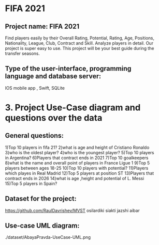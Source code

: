 # FIFA 2021
## Project name: FIFA 2021
Find players easily by their Overall Rating, Potential, Rating, Age, Positions, Nationality, League, Club, Contract and Skill. Analyze players in detail. Our project is super easy to use. This project will be your best guide during the transfer seasons.

## Type of the user-interface, programming language and database server:
IOS mobile app , Swift, SQLite

# 3. Project Use-Case diagram and questions over the data
## General questions:
1)Top 10 players in fifa 21?
2)what is age and height of Cristiano Ronaldo
3)who is the oldest player?
4)who is the youngest player?
5)Top 10 players in Argentina?
6)Players that contract ends in 2021
7)Top 10 goalkeepers
8)what is the name and overall point of players in France Ligue 1
9)Top 5 players between ages 18-25
10)Top 10 players with potential?
11)Players which playes in Real Madrid 
12)Top 5 players at position ST 
13)Players that contract ends in 2026
14)what is age ,height and potential of L. Messi
15)Top 5 players in Spain?

## Dataset for the project:
https://github.com/RaulDavrishev/MVST osilardiki siakti jazshi aibar 

## Use-case UML diagram:
./dataset/AbayaPravda-UseCase-UML.png
